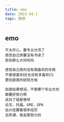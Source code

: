 ```yaml
---
title: emo
date: 2023-04-1 
tags: 随想
---
```

## emo

    不太开心，要专业分流了
    感觉自己快要没有书读了
    悲伤那么大呜呜呜

    感觉自己真的没有很喜欢的东西
    不是很喜欢EE也没有多喜欢CS
    更别提真的研究光电

    但是如果想润，不管哪个专业方向
    都要好努力啊
    说白了就是卷呗
    论文，托福，GRE，GPA
    估计还要看很多经历
    无所谓，我会更努力的
